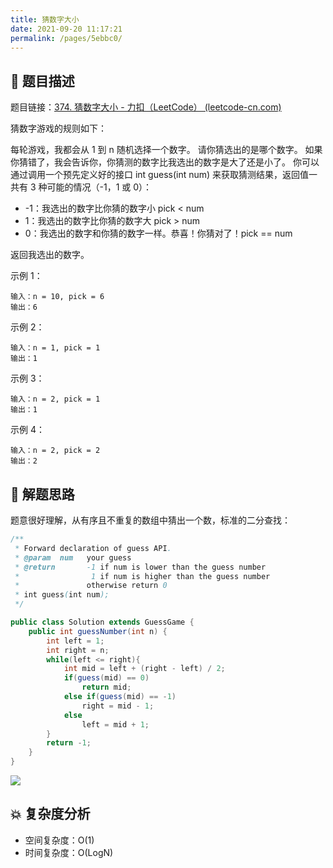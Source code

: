 ```yaml
---
title: 猜数字大小
date: 2021-09-20 11:17:21
permalink: /pages/5ebbc0/
---
```


## 📃 题目描述

题目链接：[374. 猜数字大小 - 力扣（LeetCode） (leetcode-cn.com)](https://leetcode-cn.com/problems/guess-number-higher-or-lower/)

猜数字游戏的规则如下：

每轮游戏，我都会从 1 到 n 随机选择一个数字。 请你猜选出的是哪个数字。
如果你猜错了，我会告诉你，你猜测的数字比我选出的数字是大了还是小了。
你可以通过调用一个预先定义好的接口 int guess(int num) 来获取猜测结果，返回值一共有 3 种可能的情况（-1，1 或 0）：

- -1：我选出的数字比你猜的数字小 pick < num
- 1：我选出的数字比你猜的数字大 pick > num
- 0：我选出的数字和你猜的数字一样。恭喜！你猜对了！pick == num

返回我选出的数字。

示例 1：

```
输入：n = 10, pick = 6
输出：6
```

示例 2：

```
输入：n = 1, pick = 1
输出：1
```

示例 3：

```
输入：n = 2, pick = 1
输出：1
```

示例 4：

```
输入：n = 2, pick = 2
输出：2
```

## 🔔 解题思路

题意很好理解，从有序且不重复的数组中猜出一个数，标准的二分查找：


```java
/** 
 * Forward declaration of guess API.
 * @param  num   your guess
 * @return 	     -1 if num is lower than the guess number
 *			      1 if num is higher than the guess number
 *               otherwise return 0
 * int guess(int num);
 */

public class Solution extends GuessGame {
    public int guessNumber(int n) {
        int left = 1;
        int right = n;
        while(left <= right){
            int mid = left + (right - left) / 2;
            if(guess(mid) == 0)
                return mid;
            else if(guess(mid) == -1)
                right = mid - 1; 
            else
                left = mid + 1;
        }
        return -1;
    }
}
```

![](https://cs-wiki.oss-cn-shanghai.aliyuncs.com/img/20210920122728.png)

## 💥 复杂度分析

- 空间复杂度：O(1)
- 时间复杂度：O(LogN)